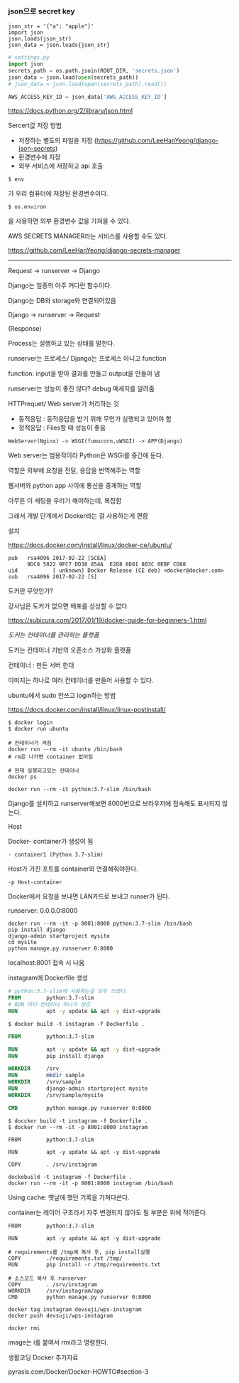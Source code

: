 ### json으로 secret key

```
json_str = '{"a": "apple"}'
import json
json.loads(json_str)
json_data = json.loads{json_str}
```



```python
# settings.py
import json
secrets_path = os.path.jsoin(ROOT_DIR, 'secrets.json')
json_data = json.load(open(secrets_path))
# json_data = json.load(open(secrets_path).read())

AWS_ACCESS_KEY_ID = json_data['AWS_ACCESS_KEY_ID']
```

https://docs.python.org/2/library/json.html



Sercert값 저장 방법

- 저장하는 별도의 파일을 지정 (https://github.com/LeeHanYeong/django-json-secrets)
- 환경변수에 지정
- 외부 서비스에 저장하고 api 호출



```
$ env
```

가 우리 컴퓨터에 저장된 환경변수이다.

```
$ os.environ
```

을 사용하면 외부 환경변수 값을 가져올 수 있다.



AWS SECRETS MANAGER라는 서비스를 사용할 수도 있다.

https://github.com/LeeHanYeong/django-secrets-manager



---



Request -> runserver -> Django

Django는 일종의 아주 커다란 함수이다.

Django는 DB와 storage와 연결되어있음



Django -> runserver -> Request

(Response)



Process는 실행하고 있는 상태를 말한다.

runserver는 프로세스/ Django는 프로세스 아니고 function

function: input을 받아 결과를 만들고 output을 만들어 냄

runserver는 성능이 좋진 않다? debug 메세지를 알려줌



HTTPrequet/ Web server가 처리하는 것

- 동적응답 : 동적응답을 받기 위해 무언가 실행되고 있어야 함
- 정적응답 : Files할 때 성능이 좋음



`WebServer(Nginx) -> WSGI(fumucorn,uWSGI) -> APP(Django)`

Web server는 범용적이라 Python은 WSGI를 중간에 둔다.

역할은 외부에 요청을 전달, 응답을 번역해주는 역할

웹서버와 python app 사이에 통신을 중계하는 역할



아무튼 이 세팅을 우리가 해야하는데, 복잡함

그래서 개발 단계에서 Docker라는 걸 사용하는게 편함



설치

https://docs.docker.com/install/linux/docker-ce/ubuntu/



```
pub   rsa4096 2017-02-22 [SCEA]
      9DC8 5822 9FC7 DD38 854A  E2D8 8D81 803C 0EBF CD88
uid           [ unknown] Docker Release (CE deb) <docker@docker.com>
sub   rsa4096 2017-02-22 [S]

```



도커란 무엇인가?

강사님은 도커가 없으면 배포를 상상할 수 없다.

https://subicura.com/2017/01/19/docker-guide-for-beginners-1.html



*도커는 컨테이너를 관리하는 플랫폼*

도커는 컨테이너 기반의 오픈소스 가상화 플랫폼

컨테이너 : 만든 서버 한대



이미지는 하나로 여러 컨테이너를 만들어 사용할 수 있다.



ubuntu에서 sudo 안쓰고 login하는 방법

https://docs.docker.com/install/linux/linux-postinstall/



```python
$ docker login
$ docker run ubuntu
```

```
# 컨테이너가 켜짐
docker run --rm -it ubuntu /bin/bash
# rm은 나가면 container 없어짐
```

```
# 현재 실행되고있는 컨테이너
docker ps
```

```
docker run --rm -it python:3.7-slim /bin/bash
```



Django를 설치하고 runserver해보면 8000번으로 브라우저에 접속해도 표시되지 않는다.



Host

Docker- container가 생성이 됨

	- container1 (Python 3.7-slim)

Host가 가진 포트를 container와 연결해줘야한다.

```
-p Host-container
```



Docker에서 요청을 보내면 LAN카드로 보내고 runser가 된다.



runserver: 0.0.0.0:8000



```
docker run --rm -it -p 8001:8000 python:3.7-slim /bin/bash
pip install django
django-admin startproject mysite
cd mysite
python manage.py runserver 0:8000
```

localhost:8001 접속 시 나옴



instagram에 Dockerfile 생성

```dockerfile
# python:3.7-slim에 사용하는걸 모두 쓰겠다.
FROM        python:3.7-slim
# RUN 마다 컨테이너 하나가 생김
RUN         apt -y update && apt -y dist-upgrade
```



```
$ docker build -t instagram -f Dockerfile .
```



```dockerfile
FROM        python:3.7-slim

RUN         apt -y update && apt -y dist-upgrade
RUN         pip install django

WORKDIR     /srv
RUN         mkdir sample
WORKDIR     /srv/sample
RUN         django-admin startproject mysite
WORKDIR     /srv/sample/mysite

CMD         python manage.py runserver 0:8000
```

```
$ doccker build -t instagram -f Dockerfile .
$ docker run --rm -it -p 8001:8000 instagram
```





```
FROM        python:3.7-slim

RUN         apt -y update && apt -y dist-upgrade

COPY        . /srv/instagram
```

```
dockebuild -t instagram -f Dockerfile .
docker run --rm -it -p 8001:8000 instagram /bin/bash
```



Using cache: 옛날에 했던 기록을 가져다쓴다.

container는 레이어 구조라서 자주 변경되지 않아도 될 부분은 위에 적어준다.

```
FROM        python:3.7-slim

RUN         apt -y update && apt -y dist-upgrade

# requirements를 /tmp에 복사 후, pip install실행
COPY        ./requirements.txt /tmp/
RUN         pip install -r /tmp/requirements.txt

# 소스코드 복사 후 runserver
COPY        . /srv/instagram
WORKDIR     /srv/instagram/app
CMD         python manage.py runserver 0:8000
```





```
docker tag instagram devsuji/wps-instagram
docker push devsuji/wps-instagram
```





```
docker rmi
```

image는 i를 붙여서 rmi라고 명령한다.



생활코딩 Docker 추가자료

pyrasis.com/Docker/Docker-HOWTO#section-3

